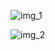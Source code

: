 ![img_1](https://github.com/andrewrodgers90/apply_OS_hardening_techniques/assets/132149730/b6f2ad3e-7011-43eb-98c3-135fdbbc38de)

![img_2](https://github.com/andrewrodgers90/apply_OS_hardening_techniques/assets/132149730/9789ce9d-64e1-483d-8c9f-11238e898b38)
